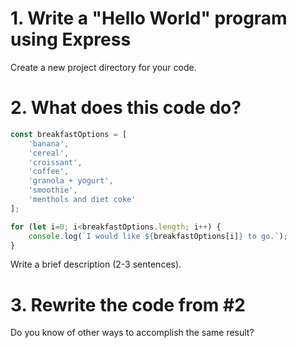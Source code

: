# 1. Write a "Hello World" program using Express
Create a new project directory for your code.

# 2. What does this code do?
```js
const breakfastOptions = [
    'banana',
    'cereal',
    'croissant',
    'coffee',
    'granola + yogurt',
    'smoothie',
    'menthols and diet coke'
];

for (let i=0; i<breakfastOptions.length; i++) {
    console.log(`I would like ${breakfastOptions[i]} to go.`);
}
```

Write a brief description (2-3 sentences).

# 3. Rewrite the code from #2
Do you know of other ways to accomplish the same result?
